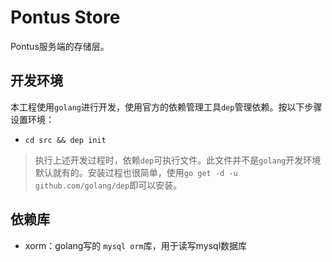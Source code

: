# Pontus Store 

Pontus服务端的存储层。

## 开发环境

本工程使用`golang`进行开发，使用官方的依赖管理工具`dep`管理依赖。按以下步骤设置环境：

 - `cd src && dep init`

> 执行上述开发过程时，依赖`dep`可执行文件。此文件并不是`golang`开发环境默认就有的。安装过程也很简单，使用`go get -d -u github.com/golang/dep`即可以安装。

## 依赖库

 - xorm：golang写的 `mysql orm`库，用于读写mysql数据库
